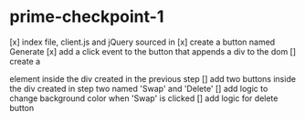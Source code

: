 # prime-checkpoint-1

[x] index file, client.js and jQuery sourced in
[x] create a button named Generate
[x] add a click event to the button that appends a div to the dom
[] create a <p> element inside the div created in the previous step
[] add two buttons inside the div created in step two named 'Swap' and 'Delete'
[] add logic to change background color when 'Swap' is clicked
[] add logic for delete button